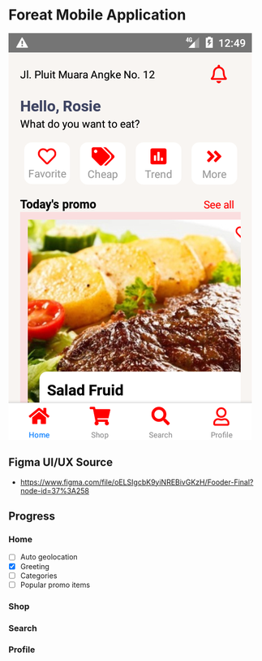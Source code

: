 # Foreat Mobile Application
![screenshoot](homepage.png)

## Figma UI/UX Source
- https://www.figma.com/file/oELSIgcbK9yiNREBivGKzH/Fooder-Final?node-id=37%3A258

## Progress
### Home
- [ ] Auto geolocation
- [x] Greeting
- [ ] Categories
- [ ] Popular promo items
### Shop
### Search
### Profile